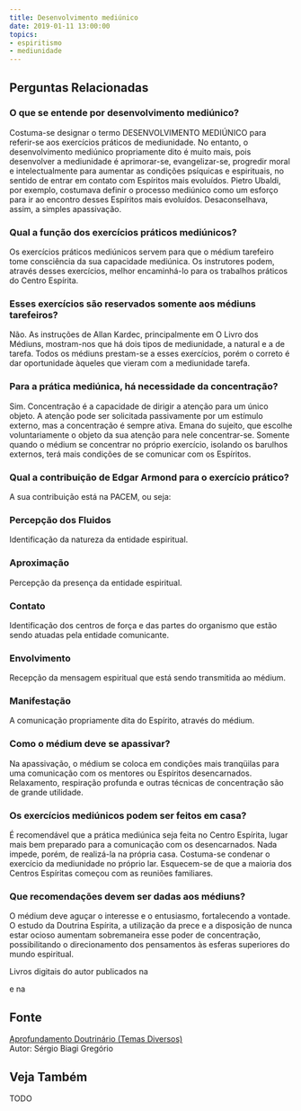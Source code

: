 ```yaml
---
title: Desenvolvimento mediúnico
date: 2019-01-11 13:00:00
topics: 
- espiritismo
- mediunidade
---
```



## Perguntas Relacionadas

### O que se entende por desenvolvimento mediúnico?
Costuma-se designar o termo DESENVOLVIMENTO MEDIÚNICO para referir-se
aos exercícios práticos de mediunidade. No entanto, o desenvolvimento
mediúnico propriamente dito é muito mais, pois desenvolver a mediunidade
é aprimorar-se, evangelizar-se, progredir moral e intelectualmente para
aumentar as condições psíquicas e espirituais, no sentido de entrar em
contato com Espíritos mais evoluídos. Pietro Ubaldi, por exemplo,
costumava definir o processo mediúnico como um esforço para ir ao
encontro desses Espíritos mais evoluídos. Desaconselhava, assim, a
simples apassivação.

### Qual a função dos exercícios práticos mediúnicos?
Os exercícios práticos mediúnicos servem para que o médium tarefeiro
tome consciência da sua capacidade mediúnica. Os instrutores podem,
através desses exercícios, melhor encaminhá-lo para os trabalhos
práticos do Centro Espírita.

### Esses exercícios são reservados somente aos médiuns tarefeiros?
Não. As instruções de Allan Kardec, principalmente em O Livro dos
Médiuns, mostram-nos que há dois tipos de mediunidade, a natural e a de
tarefa. Todos os médiuns prestam-se a esses exercícios, porém o correto
é dar oportunidade àqueles que vieram com a mediunidade tarefa.

### Para a prática mediúnica, há necessidade da concentração?
Sim. Concentração é a capacidade de dirigir a atenção para um único
objeto. A atenção pode ser solicitada passivamente por um estímulo
externo, mas a concentração é sempre ativa. Emana do sujeito, que
escolhe voluntariamente o objeto da sua atenção para nele concentrar-se.
Somente quando o médium se concentrar no próprio exercício, isolando os
barulhos externos, terá mais condições de se comunicar com os Espíritos.

### Qual a contribuição de Edgar Armond para o exercício prático?
A sua contribuição está na PACEM, ou seja:
### Percepção dos Fluidos

Identificação da natureza da entidade espiritual.
### Aproximação

Percepção da presença da entidade espiritual.
### Contato

Identificação dos centros de força e das partes do organismo que estão
sendo atuadas pela entidade comunicante.
### Envolvimento

Recepção da mensagem espiritual que está sendo transmitida ao médium.
### Manifestação

A comunicação propriamente dita do Espírito, através do médium.

### Como o médium deve se apassivar?
Na apassivação, o médium se coloca em condições mais tranqüilas para uma
comunicação com os mentores ou Espíritos desencarnados. Relaxamento,
respiração profunda e outras técnicas de concentração são de grande
utilidade.

### Os exercícios mediúnicos podem ser feitos em casa?
É recomendável que a prática mediúnica seja feita no Centro Espírita,
lugar mais bem preparado para a comunicação com os desencarnados. Nada
impede, porém, de realizá-la na própria casa. Costuma-se condenar o
exercício da mediunidade no próprio lar. Esquecem-se de que a maioria
dos Centros Espíritas começou com as reuniões familiares.

### Que recomendações devem ser dadas aos médiuns?
O médium deve aguçar o interesse e o entusiasmo, fortalecendo a vontade.
O estudo da Doutrina Espírita, a utilização da prece e a disposição de
nunca estar ocioso aumentam sobremaneira esse poder de concentração,
possibilitando o direcionamento dos pensamentos às esferas superiores do
mundo espiritual.


Livros digitais do autor publicados na

e na

## Fonte
[Aprofundamento Doutrinário (Temas Diversos)](https://sites.google.com/view/aprofundamentodoutrinario/desenvolvimento-mediúnico)  
Autor: Sérgio Biagi Gregório



## Veja Também
TODO


